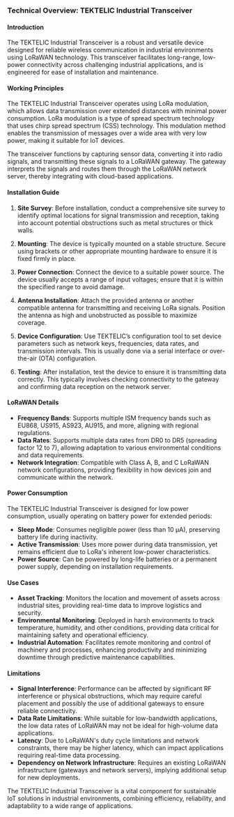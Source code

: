 ### Technical Overview: TEKTELIC Industrial Transceiver

#### Introduction
The TEKTELIC Industrial Transceiver is a robust and versatile device designed for reliable wireless communication in industrial environments using LoRaWAN technology. This transceiver facilitates long-range, low-power connectivity across challenging industrial applications, and is engineered for ease of installation and maintenance.

#### Working Principles
The TEKTELIC Industrial Transceiver operates using LoRa modulation, which allows data transmission over extended distances with minimal power consumption. LoRa modulation is a type of spread spectrum technology that uses chirp spread spectrum (CSS) technology. This modulation method enables the transmission of messages over a wide area with very low power, making it suitable for IoT devices.

The transceiver functions by capturing sensor data, converting it into radio signals, and transmitting these signals to a LoRaWAN gateway. The gateway interprets the signals and routes them through the LoRaWAN network server, thereby integrating with cloud-based applications.

#### Installation Guide

1. **Site Survey**: Before installation, conduct a comprehensive site survey to identify optimal locations for signal transmission and reception, taking into account potential obstructions such as metal structures or thick walls.

2. **Mounting**: The device is typically mounted on a stable structure. Secure using brackets or other appropriate mounting hardware to ensure it is fixed firmly in place.

3. **Power Connection**: Connect the device to a suitable power source. The device usually accepts a range of input voltages; ensure that it is within the specified range to avoid damage.

4. **Antenna Installation**: Attach the provided antenna or another compatible antenna for transmitting and receiving LoRa signals. Position the antenna as high and unobstructed as possible to maximize coverage.

5. **Device Configuration**: Use TEKTELIC’s configuration tool to set device parameters such as network keys, frequencies, data rates, and transmission intervals. This is usually done via a serial interface or over-the-air (OTA) configuration.

6. **Testing**: After installation, test the device to ensure it is transmitting data correctly. This typically involves checking connectivity to the gateway and confirming data reception on the network server.

#### LoRaWAN Details

- **Frequency Bands**: Supports multiple ISM frequency bands such as EU868, US915, AS923, AU915, and more, aligning with regional regulations.
- **Data Rates**: Supports multiple data rates from DR0 to DR5 (spreading factor 12 to 7), allowing adaptation to various environmental conditions and data requirements.
- **Network Integration**: Compatible with Class A, B, and C LoRaWAN network configurations, providing flexibility in how devices join and communicate within the network.

#### Power Consumption

The TEKTELIC Industrial Transceiver is designed for low power consumption, usually operating on battery power for extended periods:

- **Sleep Mode**: Consumes negligible power (less than 10 µA), preserving battery life during inactivity.
- **Active Transmission**: Uses more power during data transmission, yet remains efficient due to LoRa's inherent low-power characteristics.
- **Power Source**: Can be powered by long-life batteries or a permanent power supply, depending on installation requirements.

#### Use Cases

- **Asset Tracking**: Monitors the location and movement of assets across industrial sites, providing real-time data to improve logistics and security.
- **Environmental Monitoring**: Deployed in harsh environments to track temperature, humidity, and other conditions, providing data critical for maintaining safety and operational efficiency.
- **Industrial Automation**: Facilitates remote monitoring and control of machinery and processes, enhancing productivity and minimizing downtime through predictive maintenance capabilities.

#### Limitations

- **Signal Interference**: Performance can be affected by significant RF interference or physical obstructions, which may require careful placement and possibly the use of additional gateways to ensure reliable connectivity.
- **Data Rate Limitations**: While suitable for low-bandwidth applications, the low data rates of LoRaWAN may not be ideal for high-volume data applications.
- **Latency**: Due to LoRaWAN's duty cycle limitations and network constraints, there may be higher latency, which can impact applications requiring real-time data processing.
- **Dependency on Network Infrastructure**: Requires an existing LoRaWAN infrastructure (gateways and network servers), implying additional setup for new deployments.

The TEKTELIC Industrial Transceiver is a vital component for sustainable IoT solutions in industrial environments, combining efficiency, reliability, and adaptability to a wide range of applications.